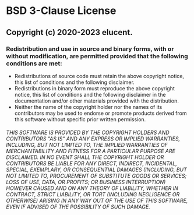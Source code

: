 # BSD 3-Clause License
## Copyright (c) 2020-2023 elucent.
### Redistribution and use in source and binary forms, with or without modification, are permitted provided that the following conditions are met:
-  Redistributions of source code must retain the above copyright notice, this list of conditions and the following disclaimer.
-  Redistributions in binary form must reproduce the above copyright notice, this list of conditions and the following disclaimer in the documentation and/or other materials provided with the distribution.
-  Neither the name of the copyright holder nor the names of its contributors may be used to endorse or promote products derived from this software without specific prior written permission.
###### THIS SOFTWARE IS PROVIDED BY THE COPYRIGHT HOLDERS AND CONTRIBUTORS "AS IS" AND ANY EXPRESS OR IMPLIED WARRANTIES, INCLUDING, BUT NOT LIMITED TO, THE IMPLIED WARRANTIES OF MERCHANTABILITY AND FITNESS FOR A PARTICULAR PURPOSE ARE DISCLAIMED. IN NO EVENT SHALL THE COPYRIGHT HOLDER OR CONTRIBUTORS BE LIABLE FOR ANY DIRECT, INDIRECT, INCIDENTAL, SPECIAL, EXEMPLARY, OR CONSEQUENTIAL DAMAGES (INCLUDING, BUT NOT LIMITED TO, PROCUREMENT OF SUBSTITUTE GOODS OR SERVICES; LOSS OF USE, DATA, OR PROFITS; OR BUSINESS INTERRUPTION) HOWEVER CAUSED AND ON ANY THEORY OF LIABILITY, WHETHER IN CONTRACT, STRICT LIABILITY, OR TORT (INCLUDING NEGLIGENCE OR OTHERWISE) ARISING IN ANY WAY OUT OF THE USE OF THIS SOFTWARE, EVEN IF ADVISED OF THE POSSIBILITY OF SUCH DAMAGE.
